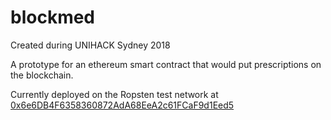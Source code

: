 # blockmed

Created during UNIHACK Sydney 2018

A prototype for an ethereum smart contract that would put prescriptions on the blockchain.

Currently deployed on the Ropsten test network at [0x6e6DB4F6358360872AdA68EeA2c61FCaF9d1Eed5](https://ropsten.etherscan.io/address/0x6e6db4f6358360872ada68eea2c61fcaf9d1eed5)

